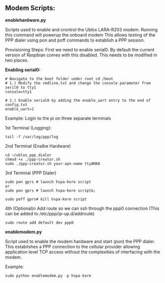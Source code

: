
<h2>Modem Scripts:</h2>
<b>enablehardware.py</b>

Scripts used to enable and crontrol the Ublox LARA-R203 modem.
Running this command will powerup the onboard modem
This allows testing of the PPP dialer using pon and poff commands to establish
a PPP session.

Provisioning Steps:
First we need to enable serial0. By default the current version of Raspbian comes with this disabled. This needs to be modified in two places.

<b>Enabling serial0:</b>
```
# Navigate to the boot folder under root cd /boot
# 1.) Modify the cmdline.txt and change the console parameter from seril0 to tty1
console=tty1

# 2.) Enable serial0 by adding the enable_uart entry to the end of config.txt
enable_uart=1
```
Example:
Login to the pi on three separate terminals

1st Terminal (Logging):
```
tail -f /var/log/ppp/log
```

2nd Terminal (Enalbe Hardware)
```
cd ~/ublox_ppp_dialer
chmod +x ./ppp-creator.sh
sudo ./ppp-creator.sh your-apn-name ttyAMA0
```

3rd Terminal (PPP Dialer)
```
sudo pon gprs # launch hspa-kore script
or
sudo pon gprs # launch hspa-kore script&;

sudo poff gprs# kill hspa-kore script
```
4th (Optional)n Add route so we can ssh through the ppp0 connection
(This can be added to /etc/ppp/ip-up.d/addroute)
```
sudo route add default dev ppp0
```
<b>enablemodem.py</b>

Script used to enable the modem hardware and start (pon) the PPP dialer. This establishes
a PPP connection to the cellular provider allowing application level TCP
access without the complexities of interfacing with the modem. 

Example:
```python
sudo python enablemodem.py -p hspa-kore
```

